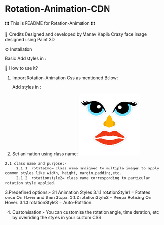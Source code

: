 # Rotation-Animation-CDN


❗❗❗ This is README for Rotation-Animation ❗❗❗

🌟 Credits
Designed and developed by Manav Kapila
Crazy face image designed using Paint 3D


⚙ Installation

Basic
Add styles in <head>:

  <link rel="stylesheet" href="https://unpkg.com/aos@next/dist/aos.css" />
  
🤔 How to use it?
  
  1. Import Rotation-Animation Css as mentioned Below:

      Add styles in <head>:

      <link rel="stylesheet" href="https://unpkg.com/aos@next/dist/aos.css" />
      
  2. Set animation using class name:
      <img class="rotateImg rotationStyle2" src="crazyFace2.png">
      
    2.1 class name and purpose:-
         2.1.1  rotateImg= class name assigned to multiple images to apply common styles like width, height, margin,padding,etc.
         2.1.2  rotationstyle2= class name corresponding to particular rotation style applied.
         
  3.Predefined options:- 
      3.1 Animation Styles
          3.1.1 rotationStyle1 = Rotates once On Hover and then Stops.
          3.1.2 rotationStyle2 = Keeps Rotating On Hover.
          3.1.3 rotationStyle3 = Auto-Rotation.
     
   4. Customisation:-
        You can customise the rotation angle, time duration, etc by overriding the styles in your custom CSS
